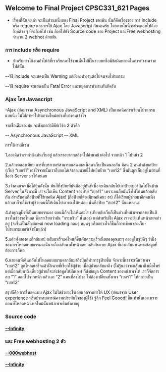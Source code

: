## Welcome to Final Project CPSC331_621 Pages

- เรื่องที่ฉันจะเล่า จะเป็นส่วนหนึ่งของ Final Project ของฉัน นั้นก็คือเรื่องของ การ include หรือ require และการใช้ Ajax โดย Javascript กันนะครับ โดยภายในนี้จะประกอบไปด้วยลิงค์ต่าง ๆ ที่จะลิงค์ไป เช่น ลิงค์ไปยัง Source code ของ Project และFree webhosting จำนวน 2 webhot ด้วยกัน

### การ include หรือ require

- สำหรับการใช้งานถ้าไฟล์ที่เราเรียกมาใช้งานนั้นไม่มีในระบบหรือมีข้อผิดพลาดในการทำงานจากไฟล์นั้น 

--วิธี include จะแสดงเป็น Warning แต่ยังคงทำงานต่อไปจนจบโปรแกรม

--วิธี require จะแสดงเป็น Fatal Error และหยุดการทำงานทันทีครับ

### Ajax โดย Javascript

-Ajax (ย่อมาจาก Asynchronous JavaScript and XML) เป็นเทคนิคการเขียนโปรแกรมแบบนึง ไม่ใช่ภาษาโปรแกรมใหม่อย่างที่บางคนเข้าใจ

จากชื่อเต็มของมัน จะสังเกตว่ามีคีย์เวิร์ด 2 ตัวคือ

-- Asynchronous JavaScript
-- XML

การใช้งานก็เช่น 

1.ลองคิดว่าเรากำลังเล่นเว็บอยู่ แล้วเราอยากกดลิงค์ไปอ่านหน้าต่อไป จากหน้า 1 ไปหน้า 2

2.แล้วขอลองเทียบ การที่เบราเซอร์สามารถแสดงผลเนื้อหาเว็บเป็นคนละกัน มีคน 2 คนกำลังยกป้าย (เว็บ) “เบอร์1” เอาไว้จากนั้นเราก็บอกได้เจ้าสองนายนี่ไปหยิบป้าย “เบอร์2” ซึ่งมันถูกเก็บอยู่ในบ้านที่ชื่อว่า Server มาให้หน่อย

3.เจ้าคนแรกเมื่อได้ยินดังนั้น มันก็ทิ้งป้ายที่มันถืออยู่ทันทีเพื่อจะเดินกลับไปเอาป้ายเบอร์ถัดไปในบ้าน Server ในจังหวะนี้ เราจะไม่เห็น Content ของป้าย “เบอร์1” เพราะคนถือมันวิ่งไปโน่นแล้วกลับกัน สำหรับคนถือป้ายที่ใช้เทคนิค Ajax! (ถือป้ายก็ต้องมีเทคนิคนะ ฮา) ก็ได้เรียกผู้ช่วยมาอีกคนนึง แล้วเขาก็จะใช้เจ้าผู้ช่วยคนนี้ให้เดินไปเอาของให้หน่อย นั่นคือป้าย “เบอร์2” นั่นแหละนะ

4.ถ้าคุณดูฝั่งที่เป็นแบบธรรมดา ตอนนี้ก็จะไม่เห็นอะไร (เทียบกับเว็บก็เป็นช่วงที่หน้าเพจกลายเป็นสีขาวในช่วงรอโหลด ซึ่งเราเรียกว่ามัน “กระพริบ” นั่นเอง) แต่สำหรับฝั่ง Ajax เราจะยังเห็นหน้าเพจเก่าอยู่ (จะขึ้นเป็นสัญลักษณ์ now loading กลมๆ หมุนๆ หรืออย่างไรก็ขึ้นก็การเขียนของเว็บ-โปรแกรมเมอร์เจ้านั้นแล้ว)

5.แล้วทั้งสองคนก็กลับมา! กลับมาเร็วแค่ไหนก็ขึ้นกับความเร็วเน็ตของคุณนะๆ ลองดูในรูปดีๆ ว่าฝั่งของการโหลดแบบธรรมดานั่นจะถือกลับมาทั้งหน้าเลย กลับกับแบบ Ajax ที่เอากลับมาเฉพาะข้อมูลที่ต้องการก็พอ

6.นายคนที่เดินกลับไปโหลดแบบธรมดากลับมาถึงปุ๊บก็ทำการชูป้ายขึ้น จังหวะนี้เราจะเห็นว่าเพจ “เบอร์2” ถูกโหลดเสร็จแล้วฝั่งนายที่เรียกใช้ผู้ช่วย เมื่อผู้ช่วยกลับมาถึง (ไม่รู้นะว่าจะกลับมาถึงเมื่อไหร่ แต่เมื่อกลับมาถึงเดี๋ยวผู้ช่วยก็จะส่งข้อมูลให้มันเอง) ก็ส่งข้อมูล Content ของหน้าเพจให้ เราก็จัดการลบ “1” ออกไปจากหน้า แล้วเอา “2” แทนที่ลงไปซะ ไม่ต้องเปลี่ยนทั้งเพจ “เบอร์1” ให้กลายเป็น “เบอร์2”

สรุปก็คือ การโหลดแบบ Ajax ไม่ได้ช่วยอะไรเลยนอกจากทำให้ UX (ย่อมาจาก User experience หรือประสบการณ์ความประทับใจของผู้ใช้) รู้สึก Feel Goood! ขึ้นเท่านั้นเองเพราะตอนที่โหลดหน้าเพจใหม่นั้นหน้าเพจเดิมยังคาอยู่

### Source code
#### [--Infinity](http://non005.epizy.com/sing_in.php)

### และ Free webhosting 2 ตัว 
#### [--000webhost](https://ducatith.000webhostapp.com/)
#### [--Infinity](http://non005.epizy.com/sing_in.php)
